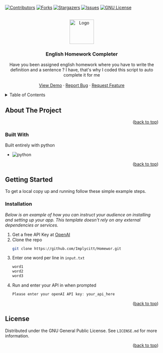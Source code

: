 <a name="readme-top"></a>

[![Contributors][contributors-shield]][contributors-url]
[![Forks][forks-shield]][forks-url]
[![Stargazers][stars-shield]][stars-url]
[![Issues][issues-shield]][issues-url]
[![GNU License][license-shield]][license-url]

<!-- PROJECT LOGO -->
<br />
<div align="center">
  <a href="https://github.com/othneildrew/Best-README-Template">
    <img src="https://external-content.duckduckgo.com/iu/?u=https%3A%2F%2Fanimalcrossingwiki.de%2Fdata%2Fmedia%2Facpc%2Fkatalog%2Fwohnzimmer%2Fbuecherstapel.png&f=1&nofb=1&ipt=a0b2fa6944afc1354e888f6c65e470f793483c0d007b00c147dc57b27b3b7920&ipo=images" alt="Logo" width="80" height="80">
  </a>

  <h3 align="center">English Homework Completer</h3>

  <p align="center">
    Have you been assigned english homework where you have to write the definition and a sentence ? I have, that's why I coded this script to auto complete it for me
    <br />
    <br />
    <a href="https://github.com/Implycitt/Homeworkgen">View Demo</a>
    ·
    <a href="https://github.com/Implycitt/Homeworkgen/issues">Report Bug</a>
    ·
    <a href="https://github.com/Implycitt/Homeworkgen/issues">Request Feature</a>
  </p>
</div>



<!-- TABLE OF CONTENTS -->
<details>
  <summary>Table of Contents</summary>
  <ol>
    <li>
      <a href="#about-the-project">About The Project</a>
      <ul>
        <li><a href="#built-with">Built With</a></li>
      </ul>
    </li>
    <li>
      <a href="#getting-started">Getting Started</a>
      <ul>
        <li><a href="#installation">Installation</a></li>
      </ul>
    </li>
    <li><a href="#contributing">Contributing</a></li>
    <li><a href="#license">License</a></li>
  </ol>
</details>



<!-- ABOUT THE PROJECT -->
## About The Project



<p align="right">(<a href="#readme-top">back to top</a>)</p>



### Built With

Built entirely with python

* ![python][python]

<p align="right">(<a href="#readme-top">back to top</a>)</p>



<!-- GETTING STARTED -->
## Getting Started

To get a local copy up and running follow these simple example steps.


### Installation

_Below is an example of how you can instruct your audience on installing and setting up your app. This template doesn't rely on any external dependencies or services._

1. Get a free API Key at [OpenAI](https://beta.openai.com/account/api-keys)
2. Clone the repo
   ```sh
   git clone https://github.com/Implycitt/Homewor.git
   ```
3. Enter one word per line in `input.txt`
   ```sh
   word1
   word2
   word3
   ```
4. Run and enter your API in when prompted 
   ```js
   Please enter your openAI API key: your_api_here
   ```

<p align="right">(<a href="#readme-top">back to top</a>)</p>


<!-- LICENSE -->
## License

Distributed under the GNU General Public License. See `LICENSE.md` for more information.

<p align="right">(<a href="#readme-top">back to top</a>)</p>


<!-- MARKDOWN LINKS & IMAGES -->
<!-- https://www.markdownguide.org/basic-syntax/#reference-style-links -->
[contributors-shield]: https://img.shields.io/github/contributors/Implycitt/Homeworkgen.svg?style=for-the-badge
[contributors-url]: https://github.com/Implycitt/HomeworkGen/graphs/contributors
[forks-shield]: https://img.shields.io/github/forks/Implycitt/Homeworkgen.svg?style=for-the-badge
[forks-url]: https://github.com/Implycitt/HomeworkGen/network/members
[stars-shield]: https://img.shields.io/github/stars/Implycitt/Homeworkgen.svg?style=for-the-badge
[stars-url]: https://github.com/Implycitt/Homeworkgen/stargazers
[issues-shield]: https://img.shields.io/github/issues/Implycitt/Homeworkgen.svg?style=for-the-badge
[issues-url]: https://github.com/Implycitt/HomeworkGen/issues
[license-shield]: https://img.shields.io/github/license/Implycitt/Homeworkgen.svg?style=for-the-badge
[license-url]: https://github.com/Implycitt/HomeworkGen/blob/master/LICENSE.md
[product-screenshot]: images/screenshot.png
[python]: https://img.shields.io/github/pipenv/locked/python-version/Implycitt/Homeworkgen
